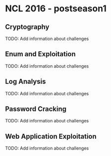 NCL 2016 - postseason1
======================

Cryptography
------------
TODO: Add information about challenges


Enum and Exploitation
---------------------
TODO: Add information about challenges


Log Analysis
------------
TODO: Add information about challenges


Password Cracking
-----------------
TODO: Add information about challenges


Web Application Exploitation
----------------------------
TODO: Add information about challenges

